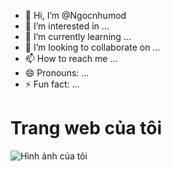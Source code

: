 - 👋 Hi, I’m @Ngocnhumod
- 👀 I’m interested in ...
- 🌱 I’m currently learning ...
- 💞️ I’m looking to collaborate on ...
- 📫 How to reach me ...
- 😄 Pronouns: ...
- ⚡ Fun fact: ...

<!---
Ngocnhumod/Ngocnhumod is a ✨ special ✨ repository because its `README.md` (this file) appears on your GitHub profile.
You can click the Preview link to take a look at your changes.
--->
<!DOCTYPE html>
<html>
<body>

<h1>Trang web của tôi</h1>

<img src="https://i.imgur.com/iInpcmL.jpeg" alt="Hình ảnh của tôi">

</body>
</html>

